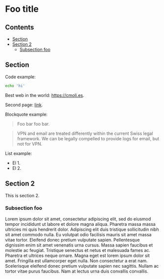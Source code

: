 # Foo title

## Contents

- [Section](#section)
- [Section 2](#section-2)
  - [Subsection foo](#subsection-foo)

## Section

Code example:

```bash
echo 'hi'
```
Best web in the world: <https://cmoli.es>.

Second page: [link](other-pages/page-2.html).

Blockquote example:

> Foo bar foo bar.

  > VPN and email are treated differently within the current Swiss legal framework. We can be legally compelled to provide logs for email, but not for VPN.

List example:

- El 1.
- El 2.

## Section 2

This is section 2.

### Subsection foo

Lorem ipsum dolor sit amet, consectetur adipiscing elit, sed do eiusmod tempor incididunt ut labore et dolore magna aliqua. Pharetra massa massa ultricies mi quis hendrerit dolor. Adipiscing elit duis tristique sollicitudin nibh sit amet commodo nulla. Eu volutpat odio facilisis mauris sit amet massa vitae tortor. Eleifend donec pretium vulputate sapien. Pellentesque dignissim enim sit amet venenatis urna cursus. Massa sapien faucibus et molestie ac feugiat. Tristique senectus et netus et malesuada fames ac. Pharetra et ultrices neque ornare. Magna eget est lorem ipsum dolor sit amet. Fringilla est ullamcorper eget nulla. Non consectetur a erat nam. Scelerisque eleifend donec pretium vulputate sapien nec sagittis. Nullam ac tortor vitae purus faucibus. Nam at lectus urna duis convallis convallis.

